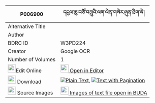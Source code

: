 |P006900|དངུལ་ཆུ་བཙོ་བཀྲུའི་ལག་ལེན་གསེར་ཞུན་ཐིག་ལེ། 
| --- | --- 
|Alternative Title |
|Author | 
|BDRC ID | W3PD224
|Creator | Google OCR
|Number of Volumes| 1
|<img width="25" src="https://img.icons8.com/color/25/000000/edit-property.png">Edit Online| [<img width="25" src="https://avatars.githubusercontent.com/u/45091458?s=200&v=4"> Open in Editor](http://editor.openpecha.org/P006900)
|<img width="25" src="https://img.icons8.com/fluent/48/000000/download-2.png"/>  Download | [![](https://img.icons8.com/color/20/000000/txt.png)Plain Text](https://github.com/Openpecha/P006900/releases/download/v1/ngulchu_tso_tru_laklen_ser_shy_plain_P006900.zip), [![](https://img.icons8.com/color/20/000000/txt.png)Text with Pagination](https://github.com/Openpecha/P006900/releases/download/v1/ngulchu_tso_tru_laklen_ser_shy_pages_P006900.zip)
|<img width="25" src="https://img.icons8.com/plasticine/100/000000/pictures-folder.png"/>  Source Images | [<img width="25" src="https://library.bdrc.io/icons/BUDA-small.svg"> Images of text file open in BUDA](https://library.bdrc.io/show/bdr:W3PD224)